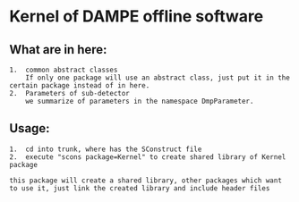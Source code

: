 
#   Kernel of DAMPE offline software

##  What are in here:
    1.  common abstract classes
        If only one package will use an abstract class, just put it in the certain package instead of in here.
    2.  Parameters of sub-detector
        we summarize of parameters in the namespace DmpParameter.

##  Usage:
    1.  cd into trunk, where has the SConstruct file
    2.  execute "scons package=Kernel" to create shared library of Kernel package

    this package will create a shared library, other packages which want to use it, just link the created library and include header files

